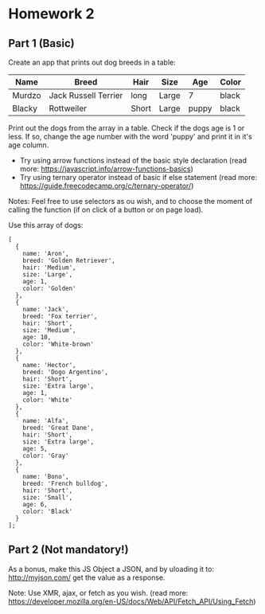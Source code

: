 # Homework 2

## Part 1 (Basic)
Create an app that prints out dog breeds in a table:

Name | Breed | Hair | Size | Age | Color 
--- | --- | --- | --- |--- |---
Murdzo | Jack Russell Terrier | long | Large | 7 | black
Blacky | Rottweiler | Short | Large | puppy | black

Print out the dogs from the array in a table. Check if the dogs age is 1 or less. If so, change the age number with the word 'puppy' and print it in it's age column.

* Try using arrow functions instead of the basic style declaration (read more: https://javascript.info/arrow-functions-basics)
* Try using ternary operator instead of basic if else statement (read more: https://guide.freecodecamp.org/c/ternary-operator/)

Notes: Feel free to use selectors as ou wish, and to choose the moment of calling the function (if on click of a button or on page load).

Use this array of dogs:
````
[
  {
    name: 'Aron',
    breed: 'Golden Retriever',
    hair: 'Medium',
    size: 'Large',
    age: 1,
    color: 'Golden'
  },
  {
    name: 'Jack',
    breed: 'Fox terrier',
    hair: 'Short',
    size: 'Medium',
    age: 10,
    color: 'White-brown'
  },
  {
    name: 'Hector',
    breed: 'Dogo Argentino',
    hair: 'Short',
    size: 'Extra large',
    age: 1,
    color: 'White'
  },
  {
    name: 'Alfa',
    breed: 'Great Dane',
    hair: 'Short',
    size: 'Extra large',
    age: 5,
    color: 'Gray'
  },
  {
    name: 'Bono',
    breed: 'French bulldog',
    hair: 'Short',
    size: 'Small',
    age: 6,
    color: 'Black'
  }
];
````

## Part 2 (Not mandatory!)
As a bonus, make this JS Object a JSON, and by uloading it to: http://myjson.com/ get the value as a response.

Note: Use XMR, ajax, or fetch as you wish. (read more: https://developer.mozilla.org/en-US/docs/Web/API/Fetch_API/Using_Fetch)
